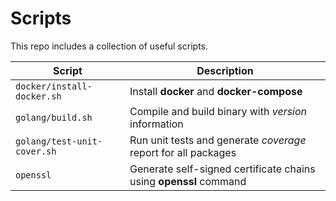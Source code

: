 # Scripts
This repo includes a collection of useful scripts.

| Script                      | Description                                                       |
|-----------------------------| ----------------------------------------------------------------- |
| `docker/install-docker.sh`  | Install **docker** and **docker-compose**                         |
| `golang/build.sh`           | Compile and build binary with *version* information               |
| `golang/test-unit-cover.sh` | Run unit tests and generate *coverage* report for all packages    | 
| `openssl`                   | Generate self-signed certificate chains using **openssl** command |
